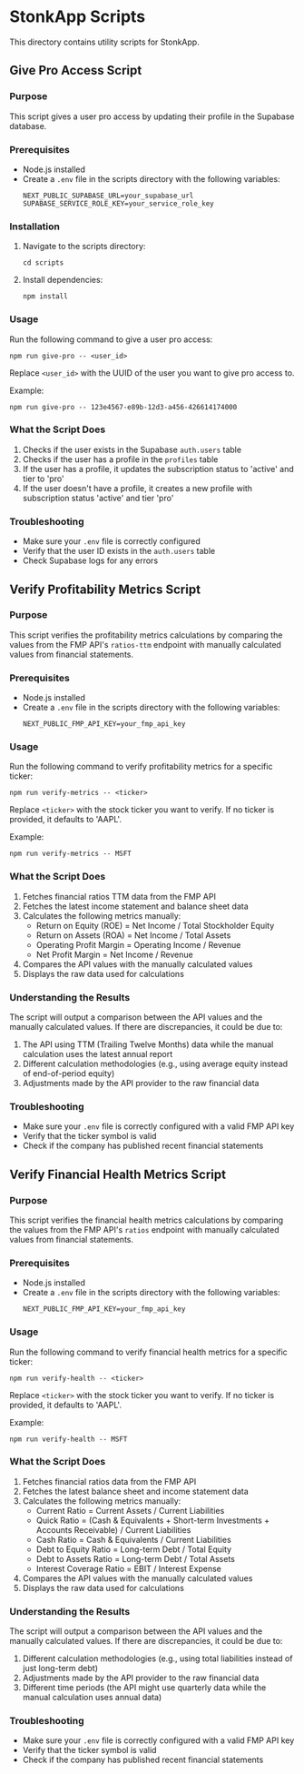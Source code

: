 # StonkApp Scripts

This directory contains utility scripts for StonkApp.

## Give Pro Access Script

### Purpose

This script gives a user pro access by updating their profile in the Supabase database.

### Prerequisites

- Node.js installed
- Create a `.env` file in the scripts directory with the following variables:
  ```
  NEXT_PUBLIC_SUPABASE_URL=your_supabase_url
  SUPABASE_SERVICE_ROLE_KEY=your_service_role_key
  ```

### Installation

1. Navigate to the scripts directory:
   ```
   cd scripts
   ```

2. Install dependencies:
   ```
   npm install
   ```

### Usage

Run the following command to give a user pro access:

```
npm run give-pro -- <user_id>
```

Replace `<user_id>` with the UUID of the user you want to give pro access to.

Example:
```
npm run give-pro -- 123e4567-e89b-12d3-a456-426614174000
```

### What the Script Does

1. Checks if the user exists in the Supabase `auth.users` table
2. Checks if the user has a profile in the `profiles` table
3. If the user has a profile, it updates the subscription status to 'active' and tier to 'pro'
4. If the user doesn't have a profile, it creates a new profile with subscription status 'active' and tier 'pro'

### Troubleshooting

- Make sure your `.env` file is correctly configured
- Verify that the user ID exists in the `auth.users` table
- Check Supabase logs for any errors

## Verify Profitability Metrics Script

### Purpose

This script verifies the profitability metrics calculations by comparing the values from the FMP API's `ratios-ttm` endpoint with manually calculated values from financial statements.

### Prerequisites

- Node.js installed
- Create a `.env` file in the scripts directory with the following variables:
  ```
  NEXT_PUBLIC_FMP_API_KEY=your_fmp_api_key
  ```

### Usage

Run the following command to verify profitability metrics for a specific ticker:

```
npm run verify-metrics -- <ticker>
```

Replace `<ticker>` with the stock ticker you want to verify. If no ticker is provided, it defaults to 'AAPL'.

Example:
```
npm run verify-metrics -- MSFT
```

### What the Script Does

1. Fetches financial ratios TTM data from the FMP API
2. Fetches the latest income statement and balance sheet data
3. Calculates the following metrics manually:
   - Return on Equity (ROE) = Net Income / Total Stockholder Equity
   - Return on Assets (ROA) = Net Income / Total Assets
   - Operating Profit Margin = Operating Income / Revenue
   - Net Profit Margin = Net Income / Revenue
4. Compares the API values with the manually calculated values
5. Displays the raw data used for calculations

### Understanding the Results

The script will output a comparison between the API values and the manually calculated values. If there are discrepancies, it could be due to:

1. The API using TTM (Trailing Twelve Months) data while the manual calculation uses the latest annual report
2. Different calculation methodologies (e.g., using average equity instead of end-of-period equity)
3. Adjustments made by the API provider to the raw financial data

### Troubleshooting

- Make sure your `.env` file is correctly configured with a valid FMP API key
- Verify that the ticker symbol is valid
- Check if the company has published recent financial statements

## Verify Financial Health Metrics Script

### Purpose

This script verifies the financial health metrics calculations by comparing the values from the FMP API's `ratios` endpoint with manually calculated values from financial statements.

### Prerequisites

- Node.js installed
- Create a `.env` file in the scripts directory with the following variables:
  ```
  NEXT_PUBLIC_FMP_API_KEY=your_fmp_api_key
  ```

### Usage

Run the following command to verify financial health metrics for a specific ticker:

```
npm run verify-health -- <ticker>
```

Replace `<ticker>` with the stock ticker you want to verify. If no ticker is provided, it defaults to 'AAPL'.

Example:
```
npm run verify-health -- MSFT
```

### What the Script Does

1. Fetches financial ratios data from the FMP API
2. Fetches the latest balance sheet and income statement data
3. Calculates the following metrics manually:
   - Current Ratio = Current Assets / Current Liabilities
   - Quick Ratio = (Cash & Equivalents + Short-term Investments + Accounts Receivable) / Current Liabilities
   - Cash Ratio = Cash & Equivalents / Current Liabilities
   - Debt to Equity Ratio = Long-term Debt / Total Equity
   - Debt to Assets Ratio = Long-term Debt / Total Assets
   - Interest Coverage Ratio = EBIT / Interest Expense
4. Compares the API values with the manually calculated values
5. Displays the raw data used for calculations

### Understanding the Results

The script will output a comparison between the API values and the manually calculated values. If there are discrepancies, it could be due to:

1. Different calculation methodologies (e.g., using total liabilities instead of just long-term debt)
2. Adjustments made by the API provider to the raw financial data
3. Different time periods (the API might use quarterly data while the manual calculation uses annual data)

### Troubleshooting

- Make sure your `.env` file is correctly configured with a valid FMP API key
- Verify that the ticker symbol is valid
- Check if the company has published recent financial statements 
